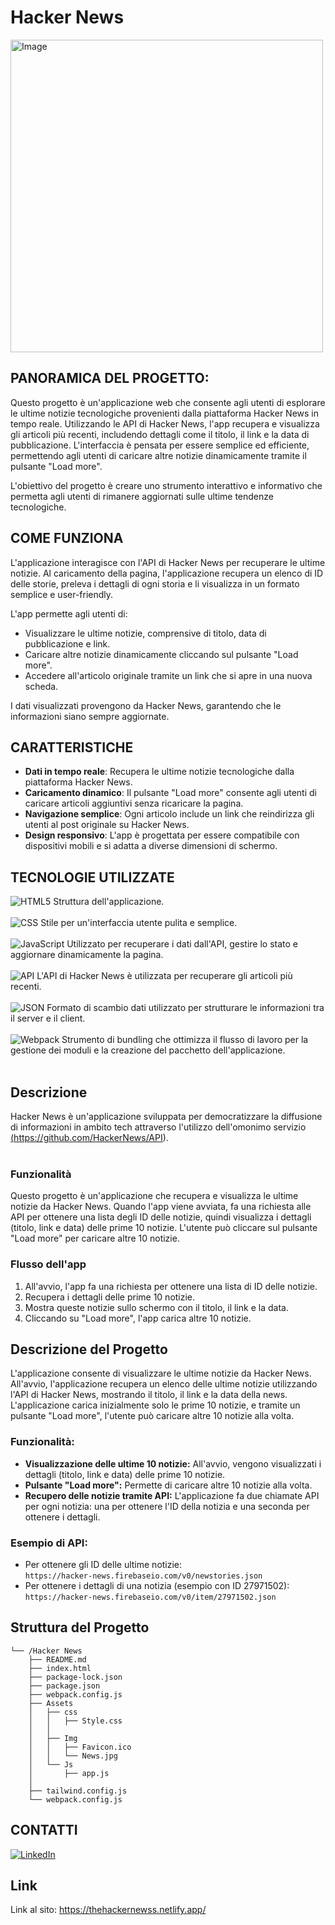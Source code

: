 #  Hacker News

<img src="https://github.com/user-attachments/assets/ee125a18-cc5b-4d5b-b276-548629185a1f" alt="Image" width="500"/>

## PANORAMICA DEL PROGETTO:

Questo progetto è un'applicazione web che consente agli utenti di esplorare le ultime notizie tecnologiche provenienti dalla piattaforma Hacker News in tempo reale. Utilizzando le API di Hacker News, l'app recupera e visualizza gli articoli più recenti, includendo dettagli come il titolo, il link e la data di pubblicazione. L'interfaccia è pensata per essere semplice ed efficiente, permettendo agli utenti di caricare altre notizie dinamicamente tramite il pulsante "Load more".

L'obiettivo del progetto è creare uno strumento interattivo e informativo che permetta agli utenti di rimanere aggiornati sulle ultime tendenze tecnologiche.

## COME FUNZIONA

L'applicazione interagisce con l'API di Hacker News per recuperare le ultime notizie. Al caricamento della pagina, l'applicazione recupera un elenco di ID delle storie, preleva i dettagli di ogni storia e li visualizza in un formato semplice e user-friendly.

L'app permette agli utenti di:
- Visualizzare le ultime notizie, comprensive di titolo, data di pubblicazione e link.
- Caricare altre notizie dinamicamente cliccando sul pulsante "Load more".
- Accedere all'articolo originale tramite un link che si apre in una nuova scheda.

I dati visualizzati provengono da Hacker News, garantendo che le informazioni siano sempre aggiornate.

## CARATTERISTICHE

- **Dati in tempo reale**: Recupera le ultime notizie tecnologiche dalla piattaforma Hacker News.
- **Caricamento dinamico**: Il pulsante "Load more" consente agli utenti di caricare articoli aggiuntivi senza ricaricare la pagina.
- **Navigazione semplice**: Ogni articolo include un link che reindirizza gli utenti al post originale su Hacker News.
- **Design responsivo**: L'app è progettata per essere compatibile con dispositivi mobili e si adatta a diverse dimensioni di schermo.

## TECNOLOGIE UTILIZZATE

<img src="https://img.shields.io/badge/HTML5-E34F26.svg?style=flat&logo=HTML5&logoColor=white" alt="HTML5"> Struttura dell'applicazione. <br><br>
<img src="https://img.shields.io/badge/CSS-1572B6.svg?style=flat&logo=CSS3&logoColor=white" alt="CSS"> Stile per un'interfaccia utente pulita e semplice.<br><br>
<img src="https://img.shields.io/badge/JavaScript-F7DF1E.svg?style=flat&logo=JavaScript&logoColor=black" alt="JavaScript"> Utilizzato per recuperare i dati dall'API, gestire lo stato e aggiornare dinamicamente la pagina.<br><br>
<img src="https://img.shields.io/badge/API-000000.svg?style=flat&logo=API&logoColor=white" alt="API"> L'API di Hacker News è utilizzata per recuperare gli articoli più recenti.<br><br>
<img src="https://img.shields.io/badge/JSON-000000.svg?style=flat&logo=JSON&logoColor=white" alt="JSON"> Formato di scambio dati utilizzato per strutturare le informazioni tra il server e il client.<br><br>
<img src="https://img.shields.io/badge/Webpack-8DD6F9.svg?style=flat&logo=Webpack&logoColor=black" alt="Webpack"> Strumento di bundling che ottimizza il flusso di lavoro per la gestione dei moduli e la creazione del pacchetto dell'applicazione.<br><br>

## Descrizione
Hacker News è un'applicazione sviluppata per democratizzare la diffusione di informazioni in ambito tech attraverso l'utilizzo dell'omonimo servizio <a href="https://github.com/HackerNews/API">(https://github.com/HackerNews/API).</a><br />
<br />

### Funzionalità

Questo progetto è un'applicazione che recupera e visualizza le ultime notizie da Hacker News. Quando l'app viene avviata, fa una richiesta alle API per ottenere una lista degli ID delle notizie, quindi visualizza i dettagli (titolo, link e data) delle prime 10 notizie. L'utente può cliccare sul pulsante "Load more" per caricare altre 10 notizie.

### Flusso dell'app

1. All'avvio, l'app fa una richiesta per ottenere una lista di ID delle notizie.
2. Recupera i dettagli delle prime 10 notizie.
3. Mostra queste notizie sullo schermo con il titolo, il link e la data.
4. Cliccando su "Load more", l'app carica altre 10 notizie.


## Descrizione del Progetto

L'applicazione consente di visualizzare le ultime notizie da Hacker News. All'avvio, l'applicazione recupera un elenco delle ultime notizie utilizzando l'API di Hacker News, mostrando il titolo, il link e la data della news. L'applicazione carica inizialmente solo le prime 10 notizie, e tramite un pulsante "Load more", l'utente può caricare altre 10 notizie alla volta.

### Funzionalità:
- **Visualizzazione delle ultime 10 notizie:** All'avvio, vengono visualizzati i dettagli (titolo, link e data) delle prime 10 notizie.
- **Pulsante "Load more":** Permette di caricare altre 10 notizie alla volta.
- **Recupero delle notizie tramite API:** L'applicazione fa due chiamate API per ogni notizia: una per ottenere l'ID della notizia e una seconda per ottenere i dettagli.
  
### Esempio di API:
- Per ottenere gli ID delle ultime notizie:  
  `https://hacker-news.firebaseio.com/v0/newstories.json`
- Per ottenere i dettagli di una notizia (esempio con ID 27971502):  
  `https://hacker-news.firebaseio.com/v0/item/27971502.json`
## Struttura del Progetto

```
└── /Hacker News
    ├── README.md
    ├── index.html
    ├── package-lock.json
    ├── package.json
    ├── webpack.config.js
    ├── Assets
    │   ├── css
    │   │   ├── Style.css
    │   │   
    │   ├── Img
    │   │   ├── Favicon.ico
    │   │   └── News.jpg
    │   └── Js
    │       ├── app.js
    │      
    ├── tailwind.config.js
    └── webpack.config.js

```

## CONTATTI

[![LinkedIn][linkedin-shield]][linkedin-url]

[linkedin-shield]: https://img.shields.io/badge/-LinkedIn-black.svg?style=for-the-badge&logo=linkedin&colorB=555
[linkedin-url]: https://www.linkedin.com/in/erjon-havolli-0147b1336/

## Link

Link al sito: <a href="">https://thehackernewss.netlify.app/</a>
